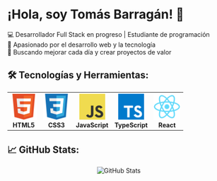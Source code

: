 # ¡Hola, soy Tomás Barragán! 👋

💻 Desarrollador Full Stack en progreso | Estudiante de programación  
🎯 Apasionado por el desarrollo web y la tecnología  
🚀 Buscando mejorar cada día y crear proyectos de valor  

## 🛠️ Tecnologías y Herramientas:
<table align="center">
  <tr>
    <td align="center">
      <img src="https://raw.githubusercontent.com/devicons/devicon/master/icons/html5/html5-original.svg" height="60" alt="HTML5"/>
      <br><strong>HTML5</strong>
    </td>
    <td align="center">
      <img src="https://raw.githubusercontent.com/devicons/devicon/master/icons/css3/css3-original.svg" height="60" alt="CSS3"/>
      <br><strong>CSS3</strong>
    </td>
    <td align="center">
      <img src="https://raw.githubusercontent.com/devicons/devicon/master/icons/javascript/javascript-original.svg" height="60" alt="JavaScript"/>
      <br><strong>JavaScript</strong>
    </td>
    <td align="center">
      <img src="https://raw.githubusercontent.com/devicons/devicon/master/icons/typescript/typescript-original.svg" height="60" alt="TypeScript"/>
      <br><strong>TypeScript</strong>
    </td>
    <td align="center">
      <img src="https://raw.githubusercontent.com/devicons/devicon/master/icons/react/react-original.svg" height="60" alt="React"/>
      <br><strong>React</strong>
    </td>
  </tr>
</table>

## 📈 GitHub Stats:
<p align="center">
  <img src="https://github-readme-stats.vercel.app/api?username=TomasBarragan&show_icons=true&theme=radical" alt="GitHub Stats"/>
</p>
